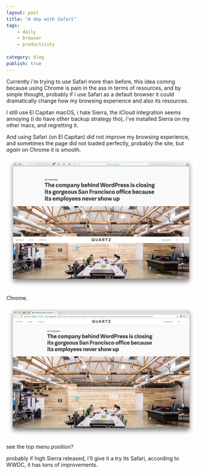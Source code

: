 ```yaml
---
layout: post
title: "A day with Safari"
tags: 
    - daily
    - browser
    - productivity

category: blog
publish: true
---
```


Currently i'm trying to use Safari more than before, this idea coming because using Chrome is pain in the ass in terms of resources, and by simple thought, probably if i use Safari as a default browser it could dramatically change how my browsing experience and also its resources.

<!--more-->

I still use El Capitan macOS, i hate Sierra, the iCloud integration seems annoying (i do have other backup strategy tho), i've installed Sierra on my other macs, and regretting it.

And using Safari (on El Capitan) did not improve my browsing experience, and sometimes the page did not loaded perfectly, probably the site, but *again* on Chrome it is smooth.

[![](/images/posts/safari.jpg)](/images/posts/safari.jpg)

Chrome.

[![](/images/posts/chrome.jpg)](/images/posts/chrome.jpg)

see the top menu position?   

probably if high Sierra released, i'll give it a try its Safari, according to WWDC, it has tons of improvements.